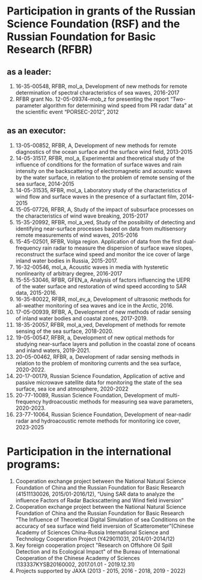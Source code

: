 # Participation in grants of the Russian Science Foundation (RSF) and the Russian Foundation for Basic Research (RFBR)

## as a leader:

1. 16-35-00548, RFBR, mol_a, Development of new methods for remote determination of spectral characteristics of sea waves, 2016-2017
2. RFBR grant No. 12-05-09374-mob_z for presenting the report “Two-parameter algorithm for determining wind speed from PR radar data” at the scientific event “PORSEC-2012”, 2012


## as an executor:

1. 13-05-00852, RFBR, A, Development of new methods for remote diagnostics of the ocean surface and the surface wind field, 2013-2015
2. 14-05-31517, RFBR, mol_a, Experimental and theoretical study of the influence of conditions for the formation of surface waves and rain intensity on the backscattering of electromagnetic and acoustic waves by the water surface, in relation to the problem of remote sensing of the sea surface, 2014-2015
3. 14-05-31535, RFBR, mol_a, Laboratory study of the characteristics of wind flow and surface waves in the presence of a surfactant film, 2014-2015
4. 15-05-07726, RFBR, A, Study of the impact of subsurface processes on the characteristics of wind wave breaking, 2015-2017
5. 15-35-20992, RFBR, mol_a_ved, Study of the possibility of detecting and identifying near-surface processes based on data from multisensory remote measurements of wind waves, 2015-2016
6. 15-45-02501, RFBR, Volga region. Application of data from the first dual-frequency rain radar to measure the dispersion of surface wave slopes, reconstruct the surface wind speed and monitor the ice cover of large inland water bodies in Russia, 2015-2017.
7. 16-32-00546, mol_a, Acoustic waves in media with hysteretic nonlinearity of arbitrary degree, 2016-2017
8. 15-55-53046, RFBR, GFEN_a, Analysis of factors influencing the UEPR of the water surface and restoration of wind speed according to SAR data, 2015-2016.
9. 16-35-80022, RFBR, mol_ev_a, Development of ultrasonic methods for all-weather monitoring of sea waves and ice in the Arctic, 2016.
10. 17-05-00939, RFBR, A, Development of new methods of radar sensing of inland water bodies and coastal zones, 2017-2019.
11. 18-35-20057, RFBR, mol_a_ved, Development of methods for remote sensing of the sea surface, 2018-2020.
12. 19-05-00547, RFBR, a, Development of new optical methods for studying near-surface layers and pollution in the coastal zone of oceans and inland waters, 2019-2021.
13. 20-05-00462, RFBR, a, Development of radar sensing methods in relation to the problem of monitoring currents and the sea surface, 2020-2022.
14. 20-17-00179, Russian Science Foundation, Application of active and passive microwave satellite data for monitoring the state of the sea surface, sea ice and atmosphere, 2020-2022
15. 20-77-10089, Russian Science Foundation, Development of multi-frequency hydroacoustic methods for measuring sea wave parameters, 2020-2023.
16. 23-77-10064, Russian Science Foundation, Development of near-nadir radar and hydroacoustic remote methods for monitoring ice cover, 2023-2025


# Participation in the international programs:

1. Cooperation exchange project between the National Natural Science Foundation of China and the Russian Foundation for Basic Research (41511130026, 2015/01-2016/12), “Using SAR data to analyze the influence Factors of Radar Backscattering and Wind field inversion”
2. Cooperation exchange project between the National Natural Science Foundation of China and the Russian Foundation for Basic Research “The Influence of Theoretical Digital Simulation of sea Conditions on the accuracy of sea surface wind field inversion of Scatterometer”(Chinese Academy of Sciences China-Russia International Science and Technology Cooperation Project (Y429011031, 2014/01-2014/12)
3. Key foreign cooperation project "Research on Offshore Oil Spill Detection and its Ecological Impact" of the Bureau of International Cooperation of the Chinese Academy of Sciences (133337KYSB20160002, 2017.01.01 - 2019.12.31)
4. Projects supported by JAXA (2013 - 2015, 2016 - 2018, 2019 - 2022)

